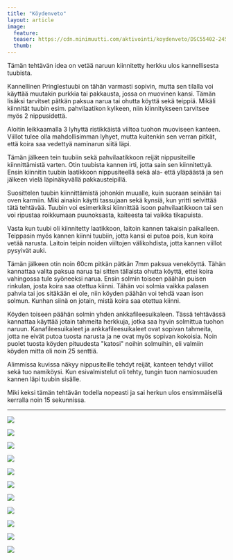 ```yaml
---
title: "Köydenveto"
layout: article
image:
  feature:
  teaser: https://cdn.minimuutti.com/aktivointi/koydenveto/DSC55402-245px.jpg
  thumb:
---
```


Tämän tehtävän idea on vetää naruun kiinnitetty herkku ulos kannellisesta tuubista. 

Kannellinen Pringlestuubi on tähän varmasti sopivin, mutta sen tilalla voi käyttää muutakin purkkia tai pakkausta, jossa on muovinen kansi. Tämän lisäksi tarvitset pätkän paksua narua tai ohutta köyttä sekä teippiä. Mikäli kiinnität tuubin esim. pahvilaatikon kylkeen, niin kiinnitykseen tarvitsee myös 2 nippusidettä.

Aloitin leikkaamalla 3 lyhyttä ristikkäistä viiltoa tuohon muoviseen kanteen. Viillot tulee olla mahdollisimman lyhyet, mutta kuitenkin sen verran pitkät, että koira saa vedettyä naminarun siitä läpi.

Tämän jälkeen tein tuubiin sekä pahvilaatikkoon reijät nippusiteille kiinnittämistä varten. Otin tuubista kannen irti, jotta sain sen kiinnitettyä. Ensin kiinnitin tuubin laatikkoon nippusiteellä sekä ala- että yläpäästä ja sen jälkeen vielä läpinäkyvällä pakkausteipillä.

Suosittelen tuubin kiinnittämistä johonkin muualle, kuin suoraan seinään tai oven karmiin. Miki ainakin käytti tassujaan sekä kynsiä, kun yritti selvittää tätä tehtävää. Tuubin voi esimerkiksi kiinnittää isoon pahvilaatikkoon tai sen voi ripustaa roikkumaan puunoksasta, kaiteesta tai vaikka tikapuista.

Vasta kun tuubi oli kiinnitetty laatikkoon, laitoin kannen takaisin paikalleen. Teippasin myös kannen kiinni tuubiin, jotta kansi ei putoa pois, kun koira vetää narusta. Laitoin teipin noiden viiltojen välikohdista, jotta kannen viillot pysyivät auki.

Tämän jälkeen otin noin 60cm pitkän pätkän 7mm paksua veneköyttä. Tähän kannattaa valita paksua narua tai sitten tällaista ohutta köyttä, ettei koira vahingossa tule syöneeksi narua. Ensin solmin toiseen päähän puisen rinkulan, josta koira saa otettua kiinni. Tähän voi solmia vaikka palasen pahvia tai jos sitäkään ei ole, niin köyden päähän voi tehdä vaan ison solmun. Kunhan siinä on jotain, mistä koira saa otettua kiinni.

Köyden toiseen päähän solmin yhden ankkafileesuikaleen. Tässä tehtävässä kannattaa käyttää jotain tahmeita herkkuja, jotka saa hyvin solmittua tuohon naruun. Kanafileesuikaleet ja ankkafileesuikaleet ovat sopivan tahmeita, jotta ne eivät putoa tuosta narusta ja ne ovat myös sopivan kokoisia. Noin puolet tuosta köyden pituudesta "katosi" noihin solmuihin, eli valmiin köyden mitta oli noin 25 senttiä.

Alimmissa kuvissa näkyy nippusiteille tehdyt reijät, kanteen tehdyt viillot sekä tuo namiköysi. Kun esivalmistelut oli tehty, tungin tuon namiosuuden kannen läpi tuubin sisälle.

Miki keksi tämän tehtävän todella nopeasti ja sai herkun ulos ensimmäisellä kerralla noin 15 sekunnissa.

---

![](https://cdn.minimuutti.com/aktivointi/koydenveto/DSC55402-800px.jpg)

![](https://cdn.minimuutti.com/aktivointi/koydenveto/DSC55407-800px.jpg)

![](https://cdn.minimuutti.com/aktivointi/koydenveto/DSC55420-800px.jpg)

![](https://cdn.minimuutti.com/aktivointi/koydenveto/DSC55426-800px.jpg)

![](https://cdn.minimuutti.com/aktivointi/koydenveto/DSC55432-800px.jpg)

![](https://cdn.minimuutti.com/aktivointi/koydenveto/DSC55510-800px.jpg)

![](https://cdn.minimuutti.com/aktivointi/koydenveto/DSC55453-800px.jpg)

![](https://cdn.minimuutti.com/aktivointi/koydenveto/DSC55476-800px.jpg)

![](https://cdn.minimuutti.com/aktivointi/koydenveto/DSC55478-800px.jpg)

![](https://cdn.minimuutti.com/aktivointi/koydenveto/DSC55386-800px.jpg)

![](https://cdn.minimuutti.com/aktivointi/koydenveto/DSC55401-800px.jpg)

